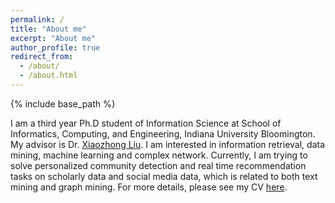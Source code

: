 ```yaml
---
permalink: /
title: "About me"
excerpt: "About me"
author_profile: true
redirect_from: 
  - /about/
  - /about.html
---
```


{% include base_path %}

I am a third year Ph.D student of Information Science at School of Informatics, Computing, and Engineering, Indiana University Bloomington. My advisor is Dr. [Xiaozhong Liu](http://scholarwiki.indiana.edu/homepage/index.html). I am interested in information retrieval, data mining, machine learning and complex network. Currently, I am trying to solve personalized community detection and real time recommendation tasks on scholarly data and social media data, which is related to both text mining and graph mining. For more details, please see my CV [here](files/cv.pdf).
